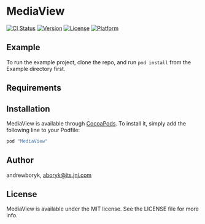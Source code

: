 # MediaView

[![CI Status](http://img.shields.io/travis/andrewboryk/MediaView.svg?style=flat)](https://travis-ci.org/andrewboryk/MediaView)
[![Version](https://img.shields.io/cocoapods/v/MediaView.svg?style=flat)](http://cocoapods.org/pods/MediaView)
[![License](https://img.shields.io/cocoapods/l/MediaView.svg?style=flat)](http://cocoapods.org/pods/MediaView)
[![Platform](https://img.shields.io/cocoapods/p/MediaView.svg?style=flat)](http://cocoapods.org/pods/MediaView)

## Example

To run the example project, clone the repo, and run `pod install` from the Example directory first.

## Requirements

## Installation

MediaView is available through [CocoaPods](http://cocoapods.org). To install
it, simply add the following line to your Podfile:

```ruby
pod "MediaView"
```

## Author

andrewboryk, aboryk@its.jnj.com

## License

MediaView is available under the MIT license. See the LICENSE file for more info.
